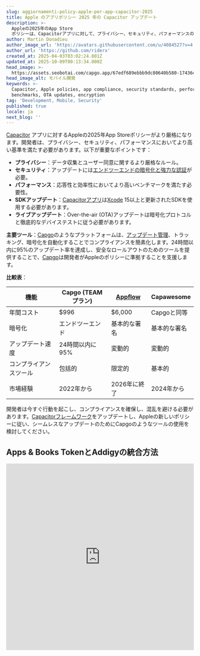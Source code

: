 ```yaml
---
slug: aggiornamenti-policy-apple-per-app-capacitor-2025
title: Apple のアプリポリシー 2025 年の Capacitor アップデート
description: >-
  Appleの2025年のApp Store
  ポリシーは、Capacitorアプリに対して、プライバシー、セキュリティ、パフォーマンスの面での改善を強調する新しいコンプライアンス基準を課しています。
author: Martin Donadieu
author_image_url: 'https://avatars.githubusercontent.com/u/4084527?v=4'
author_url: 'https://github.com/riderx'
created_at: 2025-04-03T03:02:24.801Z
updated_at: 2025-10-09T00:13:34.000Z
head_image: >-
  https://assets.seobotai.com/capgo.app/67edf689ebbb9dc80640b580-1743649359050.jpg
head_image_alt: モバイル開発
keywords: >-
  Capacitor, Apple policies, app compliance, security standards, performance
  benchmarks, OTA updates, encryption
tag: 'Development, Mobile, Security'
published: true
locale: ja
next_blog: ''
---
```

[Capacitor](https://capacitorjs.com/) アプリに対するAppleの2025年App Storeポリシーがより厳格になります。開発者は、プライバシー、セキュリティ、パフォーマンスにおいてより高い基準を満たす必要があります。以下が重要なポイントです：

- **プライバシー**：データ収集とユーザー同意に関するより厳格なルール。
- **セキュリティ**：アップデートには[エンドツーエンドの暗号化と強力な認証](https://capgo.app/docs/webapp/mfa/)が必要。
- **パフォーマンス**：応答性と効率性においてより高いベンチマークを満たす必要性。
- **SDKアップデート**：[Capacitorアプリ](https://capgo.app/blog/capacitor-comprehensive-guide/)は[Xcode](https://developer.apple.com/xcode/) 15以上と更新されたSDKを使用する必要があります。
- **ライブアップデート**：Over-the-air (OTA)アップデートは暗号化プロトコルと徹底的なデバイステストに従う必要があります。

**主要ツール**：[Capgo](https://capgo.app/)のようなプラットフォームは、[アップデート管理](https://capgo.app/docs/plugin/cloud-mode/manual-update/)、トラッキング、暗号化を自動化することでコンプライアンスを簡素化します。24時間以内に95%のアップデート率を達成し、安全なロールアウトのためのツールを提供することで、[Capgo](https://capgo.app/)は開発者がAppleのポリシーに準拠することを支援します。

**比較表**：

| 機能 | Capgo (TEAMプラン) | [Appflow](https://ionic.io/appflow/) | Capawesome |
| --- | --- | --- | --- |
| 年間コスト | $996 | $6,000 | Capgoと同等 |
| 暗号化 | エンドツーエンド | 基本的な署名 | 基本的な署名 |
| アップデート速度 | 24時間以内に95% | 変動的 | 変動的 |
| コンプライアンスツール | 包括的 | 限定的 | 基本的 |
| 市場経験 | 2022年から | 2026年に終了 | 2024年から |

開発者は今すぐ行動を起こし、コンプライアンスを確保し、混乱を避ける必要があります。[Capacitorフレームワーク](https://capgo.app/blog/capacitor-comprehensive-guide/)をアップデートし、Appleの新しいポリシーに従い、シームレスなアップデートのためにCapgoのようなツールの使用を検討してください。

## Apps & Books TokenとAddigyの統合方法

<iframe src="https://www.youtube.com/embed/GMkQvHQcnFw" aria-label="YouTube video player" frameborder="0" allow="accelerometer; autoplay; clipboard-write; encrypted-media; gyroscope; picture-in-picture; web-share" referrerpolicy="strict-origin-when-cross-origin" style="width: 100%; height: 500px;" allowfullscreen></iframe>

